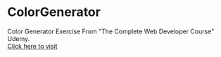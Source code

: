 # ColorGenerator
Color Generator Exercise From "The Complete Web Developer Course" Udemy. <br>
<a href="https://spacemonkey001github.github.io/ColorGenerator/"> Click here to visit </a>
